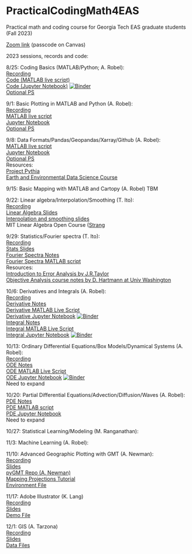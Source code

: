 # PracticalCodingMath4EAS
Practical math and coding course for Georgia Tech EAS graduate students (Fall 2023)

[Zoom link](https://gatech.zoom.us/j/93274070063?pwd=SXlaL3duZzRLTG0wZk9Xa0Y1NGNDZz09) (passcode on Canvas)

2023 sessions, records and code:

8/25: Coding Basics (MATLAB/Python; A. Robel):  
[Recording](XX)  
[Code (MATLAB live script)](https://github.com/aarobel/PracticalCodingMath4EAS/blob/main/MATLAB_basics.mlx)  
[Code (Jupyter Notebook)](https://github.com/aarobel/PracticalCodingMath4EAS/blob/main/Python_basics.ipynb) [![Binder](https://mybinder.org/badge_logo.svg)](https://mybinder.org/v2/gh/aarobel/PracticalCodingMath4EAS/main?filepath=Python_basics.ipynb)   
[Optional PS](https://github.com/aarobel/PracticalCodingMath4EAS/blob/main/CodingBasics_OptPS.pdf)

9/1: Basic Plotting in MATLAB and Python (A. Robel):  
[Recording](XX)  
[MATLAB live script](https://github.com/aarobel/PracticalCodingMath4EAS/blob/main/Class3_dataIO_plot.mlx)  
[Jupyter Notebook](https://github.com/aarobel/PracticalCodingMath4EAS/blob/main/Class3_dataIO_plot.ipynb)  
[Optional PS](https://github.com/aarobel/PracticalCodingMath4EAS/blob/main/PlottingBasics_OptPS.pdf)

9/8: Data Formats/Pandas/Geopandas/Xarray/Github (A. Robel):  
[MATLAB live script](https://github.com/aarobel/PracticalCodingMath4EAS/blob/main/FileFormats.mlx)  
[Jupyter Notebook](https://github.com/aarobel/PracticalCodingMath4EAS/blob/main/FileFormats_xarray_pandas.ipynb)  
[Optional PS](https://github.com/aarobel/PracticalCodingMath4EAS/blob/main/FileFormats_OptPS.pdf)  
Resources:  
[Project Pythia](https://foundations.projectpythia.org/landing-page.html)   
[Earth and Environmental Data Science Course](https://earth-env-data-science.github.io/intro.html)

9/15: Basic Mapping with MATLAB and Cartopy (A. Robel)
TBM

9/22: Linear algebra/Interpolation/Smoothing (T. Ito):  
[Recording](XX)  
[Linear Algebra Slides](https://github.com/aarobel/PracticalCodingMath4EAS/blob/main/Class4_LinAlg.pptx)  
[Interpolation and smoothing slides](https://github.com/aarobel/PracticalCodingMath4EAS/blob/main/Class5_Interp.pptx)  
MIT Linear Algebra Open Course ([Strang](https://ocw.mit.edu/courses/mathematics/18-06-linear-algebra-spring-2010/)  

9/29: Statistics/Fourier spectra (T. Ito):  
[Recording](XX)  
[Stats Slides](https://github.com/eas2655-taka/PracticalCodingMath4EAS/blob/main/Class6_Stats.pptx)  
[Fourier Spectra Notes](https://github.com/aarobel/PracticalCodingMath4EAS/blob/main/Class12-Fourier.pptx)  
[Fourier Spectra MATLAB script](https://github.com/aarobel/PracticalCodingMath4EAS/blob/main/Class12_Fourier.mlx)  
Resources:  
[Introduction to Error Analysis by J.R.Taylor](https://ia801307.us.archive.org/14/items/TaylorJ.R.IntroductionToErrorAnalysis2ed/Taylor%20J.R.%20Introduction%20to%20error%20analysis%202ed_text.pdf)  
[Objective Analysis course notes by D. Hartmann at Univ Washington](https://atmos.uw.edu/~dennis/552_Notes_ftp.html)  

10/6: Derivatives and Integrals (A. Robel):  
[Recording](XX)  
[Derivative Notes](https://github.com/aarobel/PracticalCodingMath4EAS/blob/main/Derivative%20review.pdf)  
[Derivative MATLAB Live Script](https://github.com/aarobel/PracticalCodingMath4EAS/blob/main/Derivative_MATLAB.mlx)  
[Derivative Jupyter Notebook](https://github.com/aarobel/PracticalCodingMath4EAS/blob/main/Derivative_notebook.ipynb) [![Binder](https://mybinder.org/badge_logo.svg)](https://mybinder.org/v2/gh/aarobel/PracticalCodingMath4EAS/8bdc4837544c33d162f7cc7b10b1b49cfcfb8bcf?urlpath=lab%2Ftree%2FDerivative_notebook.ipynb)  
[Integral Notes](https://github.com/aarobel/PracticalCodingMath4EAS/blob/main/Numerical%20Integration.pdf)  
[Integral MATLAB Live Script](https://github.com/aarobel/PracticalCodingMath4EAS/blob/main/Integral_MATLAB.mlx)  
[Integral Jupyter Notebook](https://github.com/aarobel/PracticalCodingMath4EAS/blob/main/Integral_notebook.ipynb) [![Binder](https://mybinder.org/badge_logo.svg)](https://mybinder.org/v2/gh/aarobel/PracticalCodingMath4EAS/main?filepath=Integral_notebook.ipynb)  

10/13: Ordinary Differential Equations/Box Models/Dynamical Systems (A. Robel):  
[Recording](XX)  
[ODE Notes](https://github.com/aarobel/PracticalCodingMath4EAS/blob/main/ODE%20Review.pdf)  
[ODE MATLAB Live Script](https://github.com/aarobel/PracticalCodingMath4EAS/blob/main/ODE_MATLAB.mlx)  
[ODE Jupyter Notebook](https://github.com/aarobel/PracticalCodingMath4EAS/blob/main/ODE_notebook.ipynb) [![Binder](https://mybinder.org/badge_logo.svg)](https://mybinder.org/v2/gh/aarobel/PracticalCodingMath4EAS/main?filepath=ODE_notebook.ipynb)  
Need to expand

10/20: Partial Differential Equations/Advection/Diffusion/Waves (A. Robel):  
[PDE Notes](https://github.com/aarobel/PracticalCodingMath4EAS/blob/main/PDE%20Review.pdf)  
[PDE MATLAB script](https://github.com/aarobel/PracticalCodingMath4EAS/blob/main/PDE_MATLAB_deas.m)  
[PDE Jupyter Notebook](https://github.com/aarobel/PracticalCodingMath4EAS/blob/main/PDE_notebook.ipynb)  
Need to expand

10/27: Statistical Learning/Modeling (M. Ranganathan): 

11/3: Machine Learning (A. Robel):

11/10: Advanced Geographic Plotting with GMT (A. Newman):  
[Recording](XX)   
[Slides](https://github.com/aarobel/PracticalCodingMath4EAS/blob/main/Class7_Coordinates-Taka2021-AndyUpdate2022.pptx)  
[pyGMT Repo (A. Newman)](https://github.com/avnewman/pyGMT-Tutorial)  
[Mapping Projections Tutorial](https://github.com/avnewman/pyGMT-Tutorial/blob/main/Mapping_projections.ipynb)  
[Environment File](https://github.com/aarobel/PracticalCodingMath4EAS/blob/main/pygmt_environment.yml)  

11/17: Adobe Illustrator (K. Lang)  
[Recording](XX)  
[Slides](https://github.com/aarobel/PracticalCodingMath4EAS/blob/main/20220907_adobe_illustrator.pdf)  
[Demo File](https://github.com/aarobel/PracticalCodingMath4EAS/blob/main/lang_2020_figure_2.ai)

12/1: GIS (A. Tarzona)  
[Recording](XX)  
[Slides](https://github.com/aarobel/PracticalCodingMath4EAS/blob/main/GIS%20Demo_AT_09022022.pdf)  
[Data Files](https://www.dropbox.com/s/wrvflwyl5scskhl/Raw%20Data.zip?dl=0)
